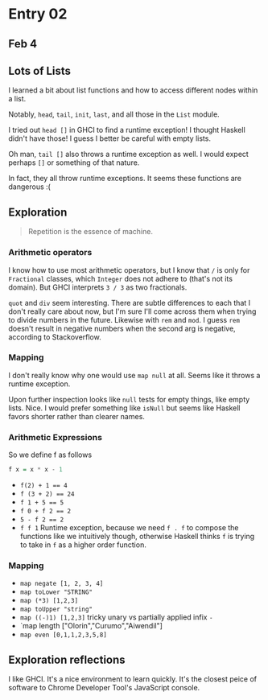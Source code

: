 # Entry 02

## Feb 4

## Lots of Lists

I learned a bit about list functions and how to access different nodes within a list.

Notably, `head`, `tail`, `init`, `last`, and all those in the `List` module.

I tried out `head []` in GHCI to find a runtime exception! I thought Haskell didn't have those! I guess I better be careful with empty lists.

Oh man, `tail []` also throws a runtime exception as well. I would expect perhaps `[]` or something of that nature.

In fact, they all throw runtime exceptions. It seems these functions are dangerous :(

## Exploration

> Repetition is the essence of machine.

### Arithmetic operators

I know how to use most arithmetic operators, but I know that `/` is only for `Fractional` classes, which `Integer` does not adhere to (that's not its domain). But GHCI interprets `3 / 3` as two fractionals.

`quot` and `div` seem interesting. There are subtle differences to each that I don't really care about now, but I'm sure I'll come across them when trying to divide numbers in the future. Likewise with `rem` and `mod`. I guess `rem` doesn't result in negative numbers when the second arg is negative, according to Stackoverflow.

### Mapping

I don't really know why one would use `map null` at all. Seems like it throws a runtime exception.

Upon further inspection looks like `null` tests for empty things, like empty lists. Nice. I would prefer something like `isNull` but seems like Haskell favors shorter rather than clearer names.

### Arithmetic Expressions

So we define f as follows

```haskell
f x = x * x - 1
```

- `f(2) + 1 == 4`
- `f (3 + 2) == 24`
- `f 1 + 5 == 5`
- `f 0 + f 2 == 2`
- `5 - f 2 == 2`
- `f f 1` Runtime exception, because we need `f . f` to compose the functions like we intuitively though, otherwise Haskell thinks `f` is trying to take in `f` as a higher order function.

### Mapping

- `map negate [1, 2, 3, 4]`
- `map toLower "STRING"`
- `map (*3) [1,2,3]`
- `map toUpper "string"`
- `map ((-)1) [1,2,3]` tricky unary vs partially applied infix `-`
- `map length ["Olorin","Curumo","Aiwendil"]
- `map even [0,1,1,2,3,5,8]`

## Exploration reflections

I like GHCI. It's a nice environment to learn quickly. It's the closest peice of software to Chrome Developer Tool's JavaScript console.
